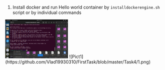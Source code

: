 1. Install docker and run Hello world container by ```installdockerengine.sh``` script or by individual commands
<img src="https://github.com/Vlad19930310/FirstTask/blob/master/Task4/1.png" width="200" />
![Pict1](https://github.com/Vlad19930310/FirstTask/blob/master/Task4/1.png)